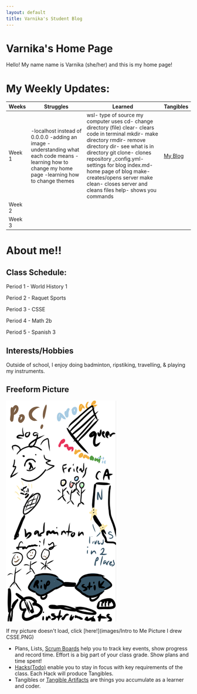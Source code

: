 ```yaml
---
layout: default
title: Varnika's Student Blog
---
```



# Varnika's Home Page 
Hello! My name name is Varnika (she/her) and this is my home page!

# My Weekly Updates:

| Weeks  | Struggles                                                                                                                                                   | Learned                                                     | Tangibles                      |
|--------|-------------------------------------------------------------------------------------------------------------------------------------------------------------|-------------------------------------------------------------|--------------------------------|
| Week 1 | -localhost instead of 0.0.0.0  -adding an image -understanding what each code means -learning how to change my home page -learning how to change themes | wsl- type of source my computer uses cd- change directory (file) clear- clears code in terminal mkdir- make directory rmdir- remove directory dir- see what is in directory git clone- clones repository _config.yml- settings for blog index.md- home page of blog make- creates/opens server make clean- closes server and cleans files help- shows you commands| [My Blog](http://localhost:4200/student/) |
| Week 2 |                                                                                                                                                             |                                                             |                                |
| Week 3 |                                                                                                                                                             |                                                             |                                |

# About me!!

## Class Schedule:

Period 1 - World History 1

Period 2 - Raquet Sports

Period 3 - CSSE

Period 4 - Math 2b

Period 5 - Spanish 3

## Interests/Hobbies

Outside of school, I enjoy doing badminton, ripstiking, travelling, & playing my instruments.

## Freeform Picture

<img src="images/Intro to Me Picture I drew CSSE.PNG" width="300" height="600">

If my picture doesn't load, click [here!](images/Intro to Me Picture I drew CSSE.PNG)

- Plans, Lists, [Scrum Boards](https://clickup.com/blog/scrum-board/) help you to track key events, show progress and record time.  Effort is a big part of your class grade.  Show plans and time spent!
- [Hacks(Todo)](https://levelup.gitconnected.com/six-ultimate-daily-hacks-for-every-programmer-60f5f10feae) enable you to stay in focus with key requirements of the class.  Each Hack will produce Tangibles.
- Tangibles or [Tangible Artifacts](https://en.wikipedia.org/wiki/Artifact_(software_development)) are things you accumulate as a learner and coder. 
